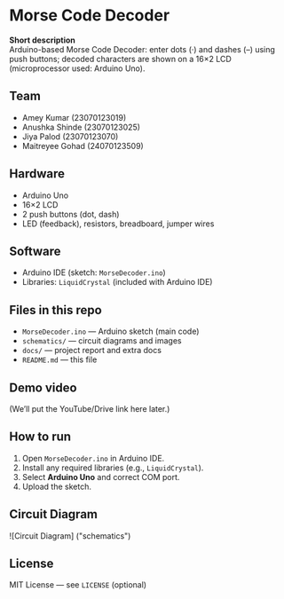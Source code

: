 # Morse Code Decoder

**Short description**  
Arduino-based Morse Code Decoder: enter dots (·) and dashes (–) using push buttons; decoded characters are shown on a 16×2 LCD (microprocessor used: Arduino Uno).

## Team
- Amey Kumar (23070123019)  
- Anushka Shinde (23070123025)  
- Jiya Palod (23070123070)  
- Maitreyee Gohad (24070123509)

## Hardware
- Arduino Uno
- 16×2 LCD
- 2 push buttons (dot, dash)
- LED (feedback), resistors, breadboard, jumper wires

## Software
- Arduino IDE (sketch: `MorseDecoder.ino`)
- Libraries: `LiquidCrystal` (included with Arduino IDE)

## Files in this repo
- `MorseDecoder.ino` — Arduino sketch (main code)  
- `schematics/` — circuit diagrams and images  
- `docs/` — project report and extra docs  
- `README.md` — this file

## Demo video
(We’ll put the YouTube/Drive link here later.)

## How to run
1. Open `MorseDecoder.ino` in Arduino IDE.  
2. Install any required libraries (e.g., `LiquidCrystal`).  
3. Select **Arduino Uno** and correct COM port.  
4. Upload the sketch.

## Circuit Diagram
![Circuit Diagram] ("schematics")

## License
MIT License — see `LICENSE` (optional)

